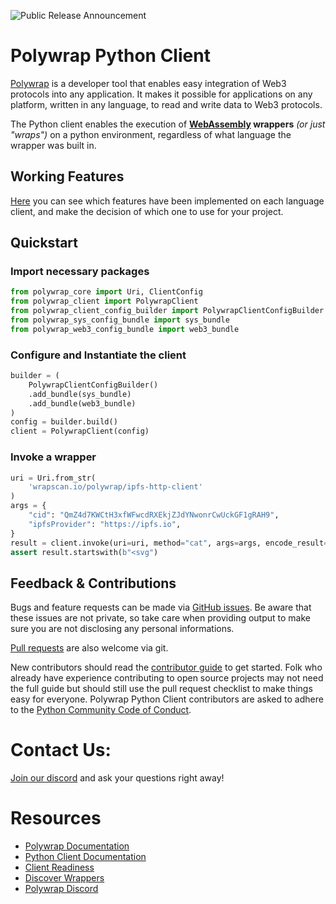 ![Public Release Announcement](https://user-images.githubusercontent.com/5522128/177473887-2689cf25-7937-4620-8ca5-17620729a65d.png)

# Polywrap Python Client

[Polywrap](https://polywrap.io) is a developer tool that enables easy integration of Web3 protocols into any application. It makes it possible for applications on any platform, written in any language, to read and write data to Web3 protocols.

The Python client enables the execution of **[WebAssembly](https://en.wikipedia.org/wiki/WebAssembly) wrappers** *(or just "wraps")* on a python environment, regardless of what language the wrapper was built in.

## Working Features

[Here](https://github.com/polywrap/client-test-harness) you can see which features have been implemented on each language client, and make the decision of which one to use for your project.

## Quickstart

### Import necessary packages

```python
from polywrap_core import Uri, ClientConfig
from polywrap_client import PolywrapClient
from polywrap_client_config_builder import PolywrapClientConfigBuilder
from polywrap_sys_config_bundle import sys_bundle
from polywrap_web3_config_bundle import web3_bundle
```

### Configure and Instantiate the client
```python
builder = (
    PolywrapClientConfigBuilder()
    .add_bundle(sys_bundle)
    .add_bundle(web3_bundle)
)
config = builder.build()
client = PolywrapClient(config)
```

### Invoke a wrapper

```python
uri = Uri.from_str(
    'wrapscan.io/polywrap/ipfs-http-client'
)
args = {
    "cid": "QmZ4d7KWCtH3xfWFwcdRXEkjZJdYNwonrCwUckGF1gRAH9",
    "ipfsProvider": "https://ipfs.io",
}
result = client.invoke(uri=uri, method="cat", args=args, encode_result=False)
assert result.startswith(b"<svg")
```

## Feedback & Contributions
Bugs and feature requests can be made via [GitHub issues](https://github.com/polywrap/python-client/issues). Be aware that these issues are not private, so take care when providing output to make sure you are not disclosing any personal informations.

[Pull requests](https://github.com/polywrap/python-client/pulls) are also welcome via git.

New contributors should read the [contributor guide](./CONTRIBUTING.md) to get started.
Folk who already have experience contributing to open source projects may not need the full guide but should still use the pull request checklist to make things easy for everyone.
Polywrap Python Client contributors are asked to adhere to the [Python Community Code of Conduct](https://www.python.org/psf/conduct/).

# Contact Us:

[Join our discord](https://discord.polywrap.io) and ask your questions right away!

# Resources

- [Polywrap Documentation](https://docs.polywrap.io)
- [Python Client Documentation](https://polywrap-client.rtfd.io)
- [Client Readiness](https://github.com/polywrap/client-readiness)
- [Discover Wrappers](https://wrapscan.io)
- [Polywrap Discord](https://discord.polywrap.io)
